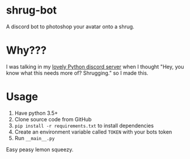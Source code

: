 # shrug-bot
A discord bot to photoshop your avatar onto a shrug.

# Why???
I was talking in my [lovely Python discord server](https://discord.gg/8NWhsvT) when I thought "Hey, you know what this needs more of? Shrugging." so I made this.

# Usage
1. Have python 3.5+
2. Clone source code from GitHub
3. `pip install -r requirements.txt` to install dependencies
4. Create an environment variable called `TOKEN` with your bots token
5. Run `__main__.py`

Easy peasy lemon squeezy.
